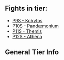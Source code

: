 ## Fights in tier:

- [P9S - Kokytos](notes/P9S%20-%20Kokytos.md)
- [P10S - Pandæmonium](notes/P10S%20-%20Pandæmonium.md)
- [P11S - Themis](notes/P11S%20-%20Themis.md)
- [P12S - Athena](notes/P12S%20-%20Athena.md)

## General Tier Info
